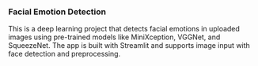### Facial Emotion Detection
This is a deep learning project that detects facial emotions in uploaded images using pre-trained models like MiniXception, VGGNet, and SqueezeNet. The app is built with Streamlit and supports image input with face detection and preprocessing.


